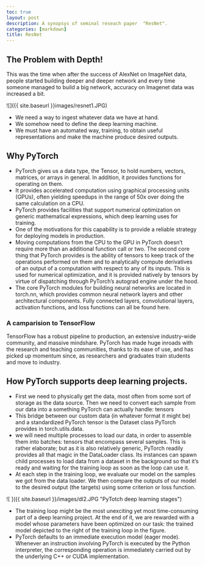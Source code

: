```yaml
---
toc: true
layout: post
description: A synopsys of seminal reseach paper  "ResNet".
categories: [markdown]
title: ResNet 
---
```


## The Problem with Depth!

This was the time when after the success of AlexNet on ImageNet data, people started building deeper and deeper network and every time someone managed to build a big network, accuracy on Imagenet data was increased a bit. 





![]({{ site.baseurl }}images/resnet1.JPG)

- We need a way to ingest whatever data we have at hand.
- We somehow need to define the deep learning machine.
- We must have an automated way, training, to obtain useful representations and make the machine produce desired outputs.

## Why PyTorch
- PyTorch gives us a data type, the Tensor, to hold numbers, vectors, matrices, or arrays in general. In addition, it provides functions for operating on them.
- It provides accelerated computation using graphical processing units (GPUs), often yielding speedups in the range of 50x over doing the same calculation on a CPU.
- PyTorch provides facilities that support numerical optimization on generic mathematical expressions, which deep learning uses for training.
- One of the motivations for this capability is to provide a reliable strategy for deploying models in production.
- Moving computations from the CPU to the GPU in PyTorch doesn’t require more than an additional function call or two. The second core thing that PyTorch provides is the ability of tensors to keep track of the operations performed on them and to analytically compute derivatives of an output of a computation with respect to any of its inputs. This is used for numerical optimization, and it is provided natively by tensors by virtue of dispatching through PyTorch’s autograd engine under the hood.
- The core PyTorch modules for building neural networks are located in torch.nn, which provides common neural network layers and other architectural components. Fully connected layers, convolutional layers, activation functions, and loss functions can all be found here.

  
### A camparision to TensorFlow
TensorFlow has a robust pipeline to production, an extensive industry-wide community,
and massive mindshare. PyTorch has made huge inroads with the research and
teaching communities, thanks to its ease of use, and has picked up momentum since,
as researchers and graduates train students and move to industry.

## How PyTorch supports deep learning projects.
- First we need to physically get the data, most often from some sort of storage as the data source. Then we need to convert each sample from our data into a something PyTorch can actually handle: tensors
- This bridge between our custom data (in whatever format it might be) and a standardized PyTorch tensor is the Dataset class PyTorch provides in torch.utils.data.
- we will need multiple processes to load our data, in order to assemble them into batches: tensors that encompass several samples. This is rather elaborate; but as it is also relatively generic, PyTorch readily provides all that magic in the DataLoader class. Its instances can spawn child processes to load data from a dataset in the background so that it’s ready and waiting for the training loop as soon as the loop can use it.
- At each step in the training loop, we evaluate our model on the samples we got from the data loader. We then compare the outputs of our model to the desired  output (the targets) using some criterion or loss function.
  
![ ]({{ site.baseurl }}/images/dl2.JPG "PyTotch deep learning stages")

- The training loop might be the most unexciting yet most time-consuming part of a deep learning project. At the end of it, we are rewarded with a model whose parameters have been optimized on our task: the trained model depicted to the right of the training loop in the figure.
- PyTorch defaults to an immediate execution model (eager mode). Whenever an instruction involving PyTorch is executed by the Python interpreter, the corresponding operation is immediately carried out by the underlying C++ or CUDA implementation.


